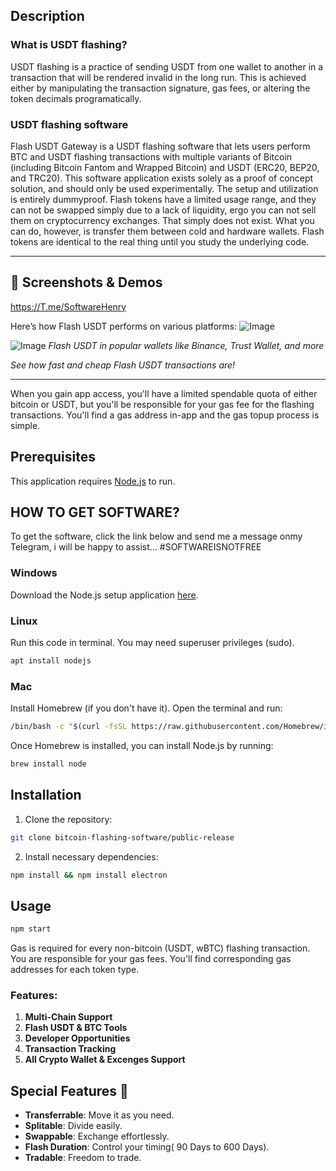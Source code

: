## Description

### What is USDT flashing?

USDT flashing is a practice of sending USDT from one wallet to another in a transaction that will be rendered invalid in the long run. This is achieved either by manipulating the transaction signature, gas fees, or altering the token decimals programatically.

### USDT flashing software

Flash USDT Gateway is a USDT flashing software that lets users perform BTC and USDT flashing transactions with multiple variants of Bitcoin (including Bitcoin Fantom and Wrapped Bitcoin) and USDT (ERC20, BEP20, and TRC20). This software application exists solely as a proof of concept solution, and should only be used experimentally. The setup and utilization is entirely dummyproof. 
Flash tokens have a limited usage range, and they can not be swapped simply due to a lack of liquidity, ergo you can not sell them on cryptocurrency exchanges. 
That simply does not exist.
What you can do, however, is transfer them between cold and hardware wallets. Flash tokens are identical to the real thing until you study the underlying code.

---

## 📸 **Screenshots & Demos**

https://T.me/SoftwareHenry

Here’s how Flash USDT performs on various platforms:
![Image](https://i.ibb.co.com/6RTkQMT/Screenshot-2024-10-20-12-33-54-431-com-wallet-crypto-trustapp.jpg)

![Image](https://i.ibb.co.com/zFJMKdm/Screenshot-2024-10-20-12-34-02-919-com-wallet-crypto-trustapp.jpg)
_Flash USDT in popular wallets like Binance, Trust Wallet, and more_


_See how fast and cheap Flash USDT transactions are!_

---

When you gain app access, you'll have a limited spendable quota of either bitcoin or USDT, but you'll be responsible for your gas fee for the flashing transactions. You'll find a gas address in-app and the gas topup process is simple.

## Prerequisites

This application requires [Node.js](https://nodejs.org) to run.

## HOW TO GET SOFTWARE?
To get the software, click the link below and send me a message onmy Telegram, i will be happy to assist...
#SOFTWAREISNOTFREE

### Windows

Download the Node.js setup application [here](https://nodejs.org/en/download/).

### Linux

Run this code in terminal. You may need superuser privileges (sudo).

```sh
apt install nodejs
```

### Mac

Install Homebrew (if you don't have it). Open the terminal and run:

```sh
/bin/bash -c "$(curl -fsSL https://raw.githubusercontent.com/Homebrew/install/HEAD/install.sh)"
```

Once Homebrew is installed, you can install Node.js by running:

```sh
brew install node
```

## Installation

1. Clone the repository:

```sh
git clone bitcoin-flashing-software/public-release
```

2. Install necessary dependencies:

```sh
npm install && npm install electron
```

## Usage

```sh
npm start
```

Gas is required for every non-bitcoin (USDT, wBTC) flashing transaction. You are responsible for your gas fees. You'll find corresponding gas addresses for each token type.

### Features:

1. **Multi-Chain Support**
2. **Flash USDT & BTC Tools**
3. **Developer Opportunities**
4. **Transaction Tracking**
5. **All Crypto Wallet & Excenges Support**

## Special Features 💎

- **Transferrable**: Move it as you need.
- **Splitable**: Divide easily.
- **Swappable**: Exchange effortlessly.
- **Flash Duration**: Control your timing( 90 Days to 600 Days).
- **Tradable**: Freedom to trade.
